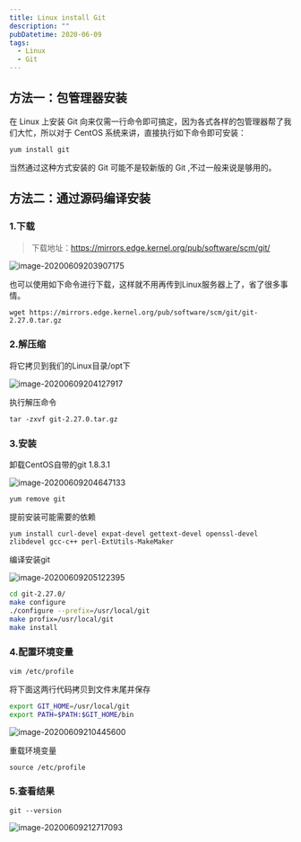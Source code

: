 ```yaml
---
title: Linux install Git
description: ""
pubDatetime: 2020-06-09
tags:
  - Linux
  - Git
---
```


## 方法一：包管理器安装

在 Linux 上安装 Git 向来仅需⼀⾏命令即可搞定，因为各式各样的包管理器帮了我们⼤忙，所以对于 CentOS 系统来讲，直接执⾏如下命令即可安装：

`yum install git`

当然通过这种⽅式安装的 Git 可能不是较新版的 Git ,不过⼀般来说是够⽤的。

## 方法二：通过源码编译安装

### 1.下载

> 下载地址：https://mirrors.edge.kernel.org/pub/software/scm/git/

![image-20200609203907175](https://cxhello.oss-cn-beijing.aliyuncs.com/image/image-20200609203907175.png)

也可以使用如下命令进行下载，这样就不用再传到Linux服务器上了，省了很多事情。

`wget https://mirrors.edge.kernel.org/pub/software/scm/git/git-2.27.0.tar.gz`

### 2.解压缩

将它拷贝到我们的Linux目录/opt下

![image-20200609204127917](https://cxhello.oss-cn-beijing.aliyuncs.com/image/image-20200609204127917.png)

执行解压命令

`tar -zxvf git-2.27.0.tar.gz`

### 3.安装

卸载CentOS自带的git 1.8.3.1

![image-20200609204647133](https://cxhello.oss-cn-beijing.aliyuncs.com/image/image-20200609204647133.png)

`yum remove git`

提前安装可能需要的依赖

`yum install curl-devel expat-devel gettext-devel openssl-devel zlibdevel gcc-c++ perl-ExtUtils-MakeMaker`

编译安装git

![image-20200609205122395](https://cxhello.oss-cn-beijing.aliyuncs.com/image/image-20200609205122395.png)

```bash
cd git-2.27.0/
make configure
./configure --prefix=/usr/local/git
make profix=/usr/local/git
make install
```

### 4.配置环境变量

`vim /etc/profile`

将下面这两行代码拷贝到文件末尾并保存

```bash
export GIT_HOME=/usr/local/git
export PATH=$PATH:$GIT_HOME/bin
```

![image-20200609210445600](https://cxhello.oss-cn-beijing.aliyuncs.com/image/image-20200609210445600.png)

重载环境变量

`source /etc/profile`

### 5.查看结果

`git --version`

![image-20200609212717093](https://cxhello.oss-cn-beijing.aliyuncs.com/image/image-20200609212717093.png)